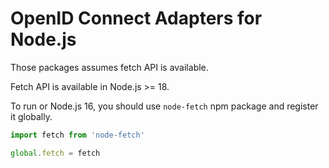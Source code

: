 # OpenID Connect Adapters for Node.js

Those packages assumes fetch API is available.

Fetch API is available in Node.js >= 18.

To run or Node.js 16, you should use `node-fetch` npm package and register it globally.

```typescript
import fetch from 'node-fetch'

global.fetch = fetch
```
